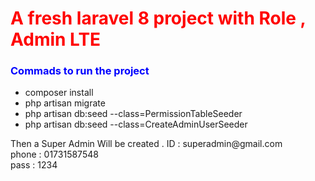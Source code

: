 <!DOCTYPE html>
<html>
<head>
<title>Fresh_Laravel_Project_with_role_admin_lte</title>
</head>
<body>

<h1 style="color:red">A fresh laravel 8 project with Role , Admin LTE</h1>
<h3 style="color:blue">Commads to run the project</h1>    
<ul>
  <li>composer install</li>
  <li>php artisan migrate</li>
  <li>php artisan db:seed --class=PermissionTableSeeder</li>
  <li>php artisan db:seed --class=CreateAdminUserSeeder</li>
</ul>
<p>
    Then a Super Admin Will be created . 
ID : superadmin@gmail.com <br>
phone : 01731587548<br>
pass : 1234<br>
</p>    
</body>
</html>
